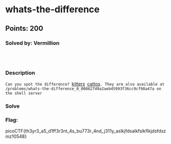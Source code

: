 # whats-the-difference
## Points: 200
### Solved by: Vermillion
<br></br>
### Description

`Can you spot the difference? `[kitters](kitters.jpg)` `[cattos](cattos.jpg)`. They are also available at /problems/whats-the-difference_0_00862749a2aeb45993f36cc9cf98a47a on the shell server`

### Solve
### Flag:
picoCTF{th3yr3_a5_d1ff3r3nt_4s_bu773r_4nd_j311y_aslkjfdsalkfslkflkjdsfdszmz10548}
